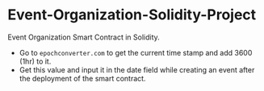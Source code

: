 # Event-Organization-Solidity-Project

Event Organization Smart Contract in Solidity.

* Go to `epochconverter.com` to get the current time stamp and add 3600 (1hr) to it.
* Get this value and input it in the date field while creating an event after the deployment of the smart contract.
